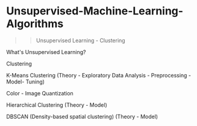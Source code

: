 # Unsupervised-Machine-Learning-Algorithms
>> Unsupervised Learning - Clustering

What's Unsupervised Learning?

Clustering

K-Means Clustering (Theory - Exploratory Data Analysis - Preprocessing - Model- Tuning)

Color - Image Quantization

Hierarchical Clustering (Theory - Model)

DBSCAN (Density-based spatial clustering) (Theory - Model)
